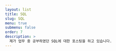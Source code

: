 ```yaml
---
layout: list
title: SQL
slug: SQL
menu: true
submenu: false
order: 7
description: >
  제가 업무 중 공부하였던 SQL에 대한 포스팅을 하고 있습니다.
---
```


